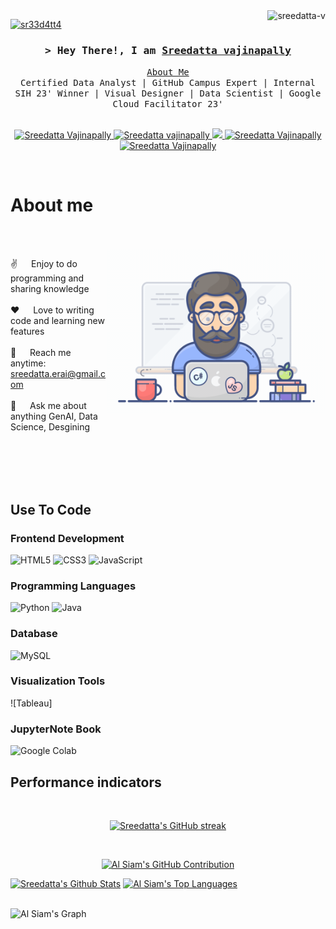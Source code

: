 
<a href="https://komarev.com/ghpvc/?username=alsiam">
  <img align="right" src="https://komarev.com/ghpvc/?username=sreedatta-v&label=Profile%20views&color=0e75b6&style=flat" alt="sreedatta-v"" />
  <p align="left"> <a href="https://twitter.com/sr33d4tt4" target="blank"><img src="https://img.shields.io/twitter/follow/sr33d4tt4?logo=twitter&style=for-the-badge" alt="sr33d4tt4" /></a> </p>
</a>

<!-- Intro  -->
<h3 align="center">
        <samp>&gt; Hey There!, I am
                <b><a target="_blank" href="https://bento.me/sreedatta">Sreedatta vajinapally</a></b>
        </samp>
</h3>


<p align="center"> 
  <samp>
    <a href="https://bento.me/sreedatta"> About Me </a>
    <br>
    Certified Data Analyst | GitHub Campus Expert | Internal SIH 23' Winner | Visual Designer | Data Scientist | Google Cloud Facilitator 23' 
    <br>
    <br>
  </samp>
</p>

<p align="center">
 <a href="https://bento.me/sreedatta" target="blank">
  <img src="https://img.shields.io/badge/Portfolio-black?style=for-the-badge&logo=bento&logoColor=White" alt="Sreedatta Vajinapally" />
 </a>
 <a href="https://www.linkedin.com/in/sree-datta-vajinapally-7aa6a8222/" target="_blank">
  <img src="https://img.shields.io/badge/LinkedIn-0077B5?style=for-the-badge&logo=LinkedIn" alt="Sreedatta vajinapally" "/>
 </a>
 <a href="https://twitter.com/SR33D4TT4" target="_blank">
  <img src="https://img.shields.io/badge/Twitter-1DA1F2?style=for-the-badge&logo=twitter&logoColor=white" />
 </a>
 <a href="https://www.instagram.com/sreedatta_1903/" target="_blank">
  <img src="https://img.shields.io/badge/Instagram-fe4164?style=for-the-badge&logo=instagram&logoColor=white" alt="Sreedatta Vajinapally" />
 </a> 
 <a href="https://medium.com/@sreedattavajinapally" target="_blank">
  <img src="https://img.shields.io/badge/Medium-black?style=for-the-badge&logo=medium&logoColor=White" alt="Sreedatta Vajinapally"  />
  </a> 
</p>
<br />

<!-- About Section -->
 # About me
 
<p>
  <br>
  <br>
 <img align="right" width="350" src="programmer.gif" alt="Coding gif" />
  
 ✌️ &emsp; Enjoy to do programming and sharing knowledge <br/><br/>
 ❤️ &emsp; Love to writing code and learning new features<br/><br/>
 📧 &emsp; Reach me anytime: sreedatta.erai@gmail.com<br/><br/>
 💬 &emsp; Ask me about anything GenAI, Data Science, Desgining<br/><br/>

</p>

<br/>
<br/>
<br/>

## Use To Code

### Frontend Development
![HTML5](https://img.shields.io/badge/HTML-orange?style=for-the-badge&logo=HTML5&logoColor=white&labelColor=orange) 
![CSS3](https://img.shields.io/badge/CSS3-1572B6?style=for-the-badge&logo=css3&logoColor=white)
![JavaScript](https://img.shields.io/badge/JavaScript-orange?style=for-the-badge&logo=javascript&logoColor=white&labelColor=orange) <br>
### Programming Languages
![Python](https://img.shields.io/badge/Python-blue?style=for-the-badge&logo=python&logoColor=white&labelColor=blue)
![Java](https://img.shields.io/badge/Java-orange?style=for-the-badge&logo=Java&logoColor=white&labelColor=orange) <br>
### Database
![MySQL](https://img.shields.io/badge/mysql-black?style=for-the-badge&logo=mysql&logoColor=yellow&labelColor=black ) <br>
### Visualization Tools
![Tableau]
### JupyterNote Book
![Google Colab](https://img.shields.io/badge/Colab-white?style=for-the-badge&logo=Google%20Colab&logoColor=yellow&labelColor=white)
<br/>


<!--
## Top Open Source -
[![iTasks](https://github-readme-stats.vercel.app/api/pin/?username=alsiam&repo=itasks&border_color=7F3FBF&bg_color=0D1117&title_color=C9D1D9&text_color=8B949E&icon_color=7F3FBF)](https://github.com/alsiam/itasks) -->


<!--<p align="left">
  <a href="https://github.com/sreedatta-v?tab=repositories" target="_blank"><img alt="All Repositories" title="All Repositories" src="https://img.shields.io/badge/-All%20Repos-2962FF?style=for-the-badge&logo=koding&logoColor=white"/></a>
</p> -->
## Performance indicators
<br/>

<p align="center">
  <a href="https://github.com/sreedatta-v">
    <img src="https://github-readme-streak-stats.herokuapp.com/?user=sreedatta-v&theme=radical&border=7F3FBF&background=0D1117" alt="Sreedatta's GitHub streak"/>
  </a>
</p>
<br>

<p align="center">
  <a href="https://github.com/sreedatta-v">
    <img src="https://github-profile-summary-cards.vercel.app/api/cards/profile-details?username=sreedatta-v&theme=radical" alt="Al Siam's GitHub Contribution"/>
  </a>
</p>


<a> 
    <a href="https://github.com/sreedatta-v"><img alt="Sreedatta's Github Stats" src="https://denvercoder1-github-readme-stats.vercel.app/api?username=sreedatta-v&show_icons=true&count_private=true&theme=react&border_color=7F3FBF&bg_color=0D1117&title_color=F85D7F&icon_color=F8D866" height="192px" width="49.5%"/></a>
  <a href="https://github.com/sreedatta-v""><img alt="Al Siam's Top Languages" src="https://denvercoder1-github-readme-stats.vercel.app/api/top-langs/?username=sreedatta-v&langs_count=8&layout=compact&theme=react&border_color=7F3FBF&bg_color=0D1117&title_color=F85D7F&icon_color=F8D866" height="192px" width="49.5%"/></a>
  <br/>
</a>
<br>

![Al Siam's Graph](https://github-readme-activity-graph.vercel.app/graph?username=sreedatta-v&custom_title=Sreedatta's%20GitHub%20Activity%20Graph&bg_color=0D1117&color=7F3FBF&line=7F3FBF&point=7F3FBF&area_color=FFFFFF&title_color=FFFFFF&area=true)
